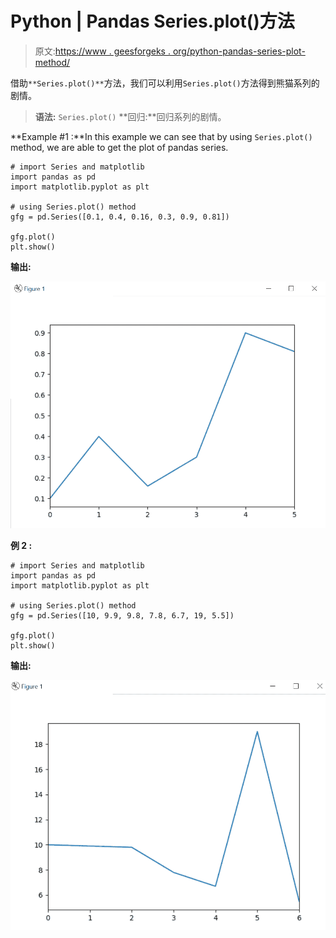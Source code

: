 # Python | Pandas Series.plot()方法

> 原文:[https://www . geesforgeks . org/python-pandas-series-plot-method/](https://www.geeksforgeeks.org/python-pandas-series-plot-method/)

借助`**Series.plot()**`方法，我们可以利用`Series.plot()`方法得到熊猫系列的剧情。

> **语法:** `Series.plot()`
> **回归:**回归系列的剧情。

**Example #1 :**In this example we can see that by using `Series.plot()` method, we are able to get the plot of pandas series.

```
# import Series and matplotlib
import pandas as pd
import matplotlib.pyplot as plt

# using Series.plot() method
gfg = pd.Series([0.1, 0.4, 0.16, 0.3, 0.9, 0.81])

gfg.plot()
plt.show()
```

**输出:**

![](img/fbfdd153af94fa52c315000174ebee60.png)

**例 2 :**

```
# import Series and matplotlib
import pandas as pd
import matplotlib.pyplot as plt

# using Series.plot() method
gfg = pd.Series([10, 9.9, 9.8, 7.8, 6.7, 19, 5.5])

gfg.plot()
plt.show()
```

**输出:**

![](img/1c8fe822bc8bc19fc171db66bd3fc888.png)